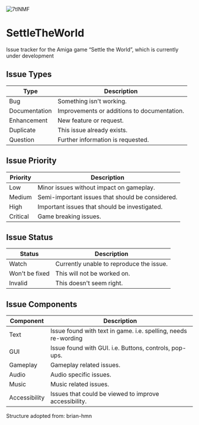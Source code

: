 ![7tlNMF](https://github.com/user-attachments/assets/b4f2129c-e26e-4d04-8125-0f1e4dc03763)


# SettleTheWorld
Issue tracker for the Amiga game “Settle the World”, which is currently under development


##  Issue Types

|      Type     |                 Description                 |
|---------------|---------------------------------------------|
| Bug           | Something isn't working.                    |
| Documentation | Improvements or additions to documentation. |
| Enhancement   | New feature or request.                     |
| Duplicate     | This issue already exists.                  |
| Question      | Further information is requested.           |

##  Issue Priority

| Priority | Description                                      |
|----------|--------------------------------------------------|
| Low      | Minor issues without impact on gameplay.         |
| Medium   | Semi-important issues that should be considered. |
| High     | Important issues that should be investigated.    |
| Critical | Game breaking issues.                            |

##  Issue Status

| Status         | Description                              |
|----------------|------------------------------------------|
| Watch          | Currently unable to reproduce the issue. |
| Won't be fixed | This will not be worked on.              |
| Invalid        | This doesn't seem right.                 |

##  Issue Components

|   Component    |                           Description                           |
|----------------|-----------------------------------------------------------------|
| Text           | Issue found with text in game.  i.e. spelling, needs re-wording |
| GUI            | Issue found with GUI. i.e. Buttons, controls, pop-ups.          |
| Gameplay       | Gameplay related issues.                                        |
| Audio          | Audio specific issues.                                          |
| Music          | Music related issues.                                           |
| Accessibility  | Issues that could be viewed to improve accessibility.           |


Structure adopted from: brian-hmn 
